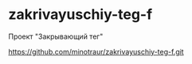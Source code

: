 # zakrivayuschiy-teg-f
Проект "Закрывающий тег"

https://github.com/minotraur/zakrivayuschiy-teg-f.git

